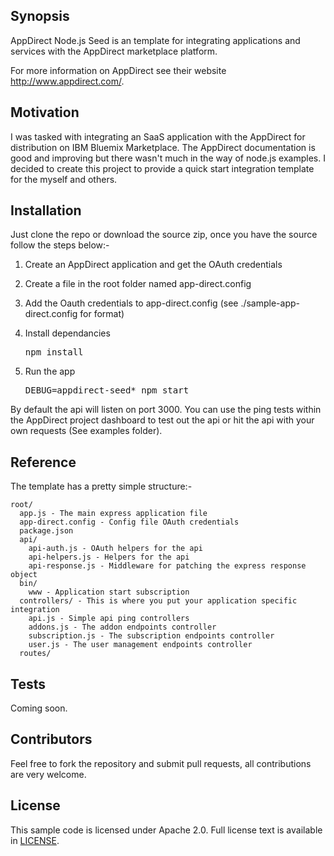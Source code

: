 ## Synopsis

AppDirect Node.js Seed is an template for integrating applications and services with the AppDirect marketplace platform.

For more information on AppDirect see their website http://www.appdirect.com/.

## Motivation

I was tasked with integrating an SaaS application with the AppDirect for distribution on IBM Bluemix Marketplace. The AppDirect documentation is good and improving but there wasn't much in the way of node.js examples. I decided to create this project to provide a quick start integration template for the myself and others.

## Installation

Just clone the repo or download the source zip, once you have the source follow the steps below:-

1. Create an AppDirect application and get the OAuth credentials
2. Create a file in the root folder named app-direct.config
3. Add the Oauth credentials to app-direct.config (see ./sample-app-direct.config for format)
3. Install dependancies

    <pre>npm install</pre>

4. Run the app

    <pre>DEBUG=appdirect-seed* npm start</pre>

By default the api will listen on port 3000. You can use the ping tests within the AppDirect project dashboard to test out the api or hit the api with your own requests (See examples folder).

## Reference

The template has a pretty simple structure:-

    root/
      app.js - The main express application file
      app-direct.config - Config file OAuth credentials
      package.json
      api/
        api-auth.js - OAuth helpers for the api
        api-helpers.js - Helpers for the api
        api-response.js - Middleware for patching the express response object
      bin/
        www - Application start subscription
      controllers/ - This is where you put your application specific integration
        api.js - Simple api ping controllers
        addons.js - The addon endpoints controller
        subscription.js - The subscription endpoints controller
        user.js - The user management endpoints controller
      routes/

## Tests

Coming soon.

## Contributors

Feel free to fork the repository and submit pull requests, all contributions are very welcome.

## License

This sample code is licensed under Apache 2.0. Full license text is available in [LICENSE](LICENSE).
